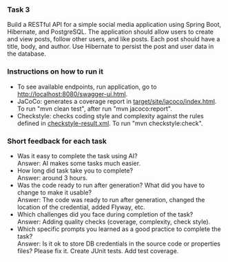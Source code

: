 ### Task 3
Build a RESTful API for a simple social media application using Spring Boot, Hibernate, and PostgreSQL. 
The application should allow users to create and view posts, follow other users, and like posts. 
Each post should have a title, body, and author. Use Hibernate to persist the post and user data in the database.

### Instructions on how to run it
- To see available endpoints, run application, go to [http://localhost:8080/swagger-ui.html]().
- JaCoCo: generates a coverage report in [target/site/jacoco/index.html](). To run "mvn clean test", 
after run "mvn jacoco:report".
- Checkstyle: checks coding style and complexity against the rules defined in [checkstyle-result.xml](). 
To run "mvn checkstyle:check".

### Short feedback for each task
- Was it easy to complete the task using AI?<br>
  Answer: AI makes some tasks much easier.
- How long did task take you to complete?<br>
  Answer: around 3 hours.
- Was the code ready to run after generation? What did you have to change to make it usable?<br>
  Answer: The code was ready to run after generation, changed the location of the credential, added Flyway, etc.
- Which challenges did you face during completion of the task?<br>
  Answer: Adding quality checks (coverage, complexity, check style).
- Which specific prompts you learned as a good practice to complete the task?<br>
  Answer: Is it ok to store DB credentials in the source code or properties files? Please fix it. Create JUnit tests.
Add test coverage.